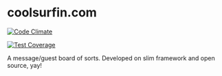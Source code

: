# coolsurfin.com
[![Code Climate](https://codeclimate.com/github/jeremygiberson/coolsurfin/badges/gpa.svg)](https://codeclimate.com/github/jeremygiberson/coolsurfin)

[![Test Coverage](https://codeclimate.com/github/jeremygiberson/coolsurfin/badges/coverage.svg)](https://codeclimate.com/github/jeremygiberson/coolsurfin/coverage)

A message/guest board of sorts. Developed on slim framework and open source, yay!
 
 

